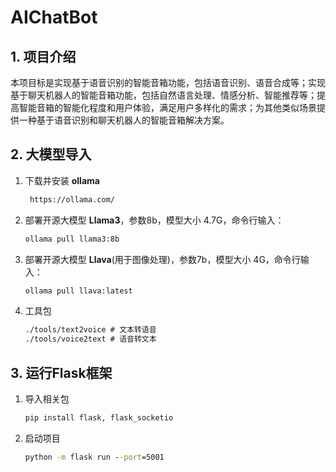 # AIChatBot

## 1. 项目介绍

本项目标是实现基于语音识别的智能音箱功能，包括语音识别、语音合成等；实现基于聊天机器人的智能音箱功能，包括自然语言处理、情感分析、智能推荐等；提高智能音箱的智能化程度和用户体验，满足用户多样化的需求；为其他类似场景提供一种基于语音识别和聊天机器人的智能音箱解决方案。

## 2. 大模型导入

1. 下载并安装 **ollama**

   ```txt
    https://ollama.com/
   ```

2. 部署开源大模型 **Llama3**，参数8b，模型大小 4.7G，命令行输入：

   ```cmd
   ollama pull llama3:8b
   ```

3. 部署开源大模型 **Llava**(用于图像处理)，参数7b，模型大小 4G，命令行输入：

   ```cmd
   ollama pull llava:latest
   ```


4. 工具包

   ```cmd
   ./tools/text2voice # 文本转语音
   ./tools/voice2text # 语音转文本
   ```

## 3. 运行Flask框架

1. 导入相关包

   ```cmd
   pip install flask, flask_socketio
   ```

2. 启动项目

   ```cmd
   python -m flask run --port=5001
   ```
   